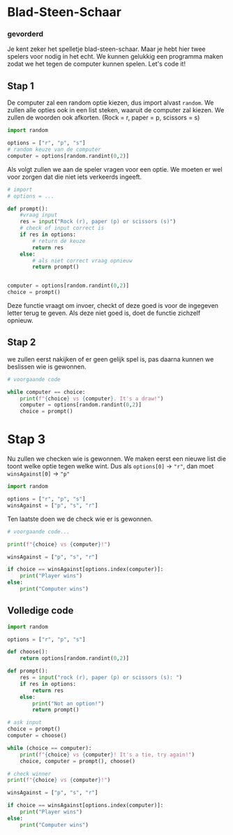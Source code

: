 # Blad-Steen-Schaar

### gevorderd

Je kent zeker het spelletje blad-steen-schaar. Maar je hebt hier twee spelers voor nodig in het echt. We kunnen gelukkig een programma maken zodat we het tegen de computer kunnen spelen. Let's code it!

## Stap 1

De computer zal een random optie kiezen, dus import alvast `random`. We zullen alle opties ook in een list steken, waaruit de computer zal kiezen. We zullen de woorden ook afkorten. (Rock = r, paper = p, scissors = s)

```python
import random

options = ["r", "p", "s"]
# random keuze van de computer
computer = options[random.randint(0,2)]
```

Als volgt zullen we aan de speler vragen voor een optie. We moeten er wel voor zorgen dat die niet iets verkeerds ingeeft.

```python
# import
# options = ...

def prompt():
    #vraag input
    res = input("Rock (r), paper (p) or scissors (s)")
    # check of input correct is
    if res in options:
        # return de keuze
        return res
    else:
        # als niet correct vraag opnieuw
        return prompt()


computer = options[random.randint(0,2)]
choice = prompt()
```

Deze functie vraagt om invoer, checkt of deze goed is voor de ingegeven letter terug te geven. Als deze niet goed is, doet de functie zichzelf opnieuw.

## Stap 2

we zullen eerst nakijken of er geen gelijk spel is, pas daarna kunnen we beslissen wie is gewonnen.

```python
# voorgaande code

while computer == choice:
    print(f"{choice} vs {computer}. It's a draw!")
    computer = options[random.randint(0,2)]
    choice = prompt()

```

# Stap 3

Nu zullen we checken wie is gewonnen. We maken eerst een nieuwe list die toont welke optie tegen welke wint. Dus als `options[0]` -> `"r"`, dan moet `winsAgainst[0]` -> `"p"`

```python
import random

options = ["r", "p", "s"]
winsAgainst = ["p", "s", "r"]
```

Ten laatste doen we de check wie er is gewonnen.

```python
# voorgaande code...

print(f"{choice} vs {computer}!")

winsAgainst = ["p", "s", "r"]

if choice == winsAgainst[options.index(computer)]:
    print("Player wins")
else:
    print("Computer wins")
```

## Volledige code

```python
import random

options = ["r", "p", "s"]

def choose():
    return options[random.randint(0,2)]

def prompt():
    res = input("rock (r), paper (p) or scissors (s): ")
    if res in options:
        return res
    else:
        print("Not an option!")
        return prompt()

# ask input
choice = prompt()
computer = choose()

while (choice == computer):
    print(f"{choice} vs {computer}! It's a tie, try again!")
    choice, computer = prompt(), choose()

# check winner
print(f"{choice} vs {computer}!")

winsAgainst = ["p", "s", "r"]

if choice == winsAgainst[options.index(computer)]:
    print("Player wins")
else:
    print("Computer wins")

```
